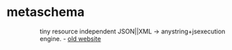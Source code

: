 # metaschema
<div id="supercontainer" style="width:70%%;margin-left:15%">
  tiny resource independent JSON||XML -> anystring+jsexecution engine.
- <a href="http://www.tipozerozero.com/ooox/" target="_blank">old website</a><br/><br/>
</div>


